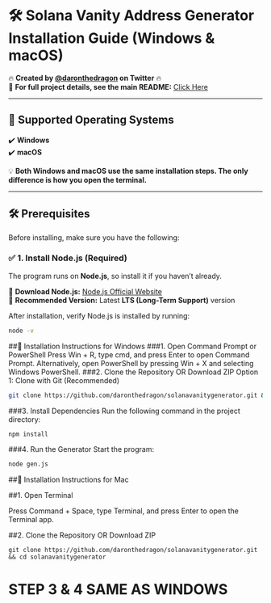 # 🛠 Solana Vanity Address Generator Installation Guide (Windows & macOS)

🔥 **Created by [@daronthedragon](https://twitter.com/daronthedragon) on Twitter** 🔥  
📖 **For full project details, see the main README:** [Click Here](https://github.com/daronthedragon/solanavanitygenerator/blob/main/README.md)  

---

## 🚀 Supported Operating Systems  
✔️ **Windows**  
✔️ **macOS**  

💡 **Both Windows and macOS use the same installation steps. The only difference is how you open the terminal.**  

---

## 🛠 Prerequisites  
Before installing, make sure you have the following:

### ✅ **1. Install Node.js (Required)**
The program runs on **Node.js**, so install it if you haven’t already.  

🔹 **Download Node.js:** [Node.js Official Website](https://nodejs.org/)  
🔹 **Recommended Version:** Latest **LTS (Long-Term Support)** version  

After installation, verify Node.js is installed by running:
```sh
node -v
```

##🔹 Installation Instructions for Windows
###1️. Open Command Prompt or PowerShell
Press Win + R, type cmd, and press Enter to open Command Prompt.
Alternatively, open PowerShell by pressing Win + X and selecting Windows PowerShell.
###2️. Clone the Repository OR Download ZIP
Option 1: Clone with Git (Recommended)
```sh
git clone https://github.com/daronthedragon/solanavanitygenerator.git && cd solanavanitygenerator
```
###3️. Install Dependencies
Run the following command in the project directory:

```sh
npm install
```
###4️. Run the Generator
Start the program:
```sh
node gen.js
```

##🔹 Installation Instructions for Mac

##1️.  Open Terminal

Press Command + Space, type Terminal, and press Enter to open the Terminal app.

##2️. Clone the Repository OR Download ZIP
```
git clone https://github.com/daronthedragon/solanavanitygenerator.git && cd solanavanitygenerator
```
# STEP 3 & 4 SAME AS WINDOWS
